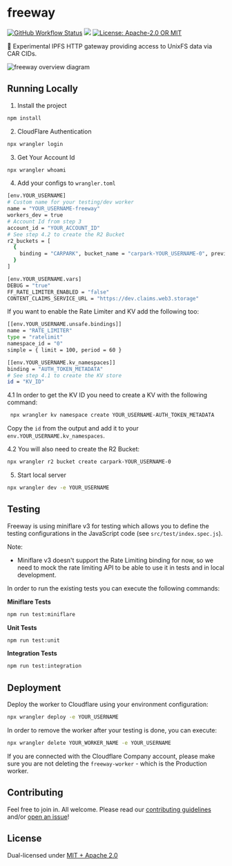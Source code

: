 # freeway

<p>
  <a href="https://github.com/web3-storage/freeway/actions/workflows/release.yml"><img alt="GitHub Workflow Status" src="https://img.shields.io/github/actions/workflow/status/web3-storage/freeway/test.yml?branch=main&style=for-the-badge" /></a>
  <a href="https://discord.com/channels/806902334369824788/864892166470893588"><img src="https://img.shields.io/badge/chat-discord?style=for-the-badge&logo=discord&label=discord&logoColor=ffffff&color=7389D8" /></a>
  <a href="https://github.com/web3-storage/freeway/blob/main/LICENSE.md"><img alt="License: Apache-2.0 OR MIT" src="https://img.shields.io/badge/LICENSE-Apache--2.0%20OR%20MIT-yellow?style=for-the-badge" /></a>
</p>

🧪 Experimental IPFS HTTP gateway providing access to UnixFS data via CAR CIDs.

![freeway overview diagram](./docs/freeway.png)

## Running Locally

1. Install the project
```sh
npm install
```

2. CloudFlare Authentication
```sh
npx wrangler login
```

3. Get Your Account Id
```sh
npx wrangler whoami
```

4. Add your configs to `wrangler.toml`
```sh
[env.YOUR_USERNAME]
# Custom name for your testing/dev worker
name = "YOUR_USERNAME-freeway"
workers_dev = true
# Account Id from step 3
account_id = "YOUR_ACCOUNT_ID"
# See step 4.2 to create the R2 Bucket
r2_buckets = [
  { 
    binding = "CARPARK", bucket_name = "carpark-YOUR_USERNAME-0", preview_bucket_name = "carpark-YOUR_USERNAME-preview-0" 
  }
]

[env.YOUR_USERNAME.vars]
DEBUG = "true"
FF_RATE_LIMITER_ENABLED = "false"
CONTENT_CLAIMS_SERVICE_URL = "https://dev.claims.web3.storage"
```

If you want to enable the Rate Limiter and KV add the following too:
```sh
[[env.YOUR_USERNAME.unsafe.bindings]]
name = "RATE_LIMITER"
type = "ratelimit"
namespace_id = "0"
simple = { limit = 100, period = 60 }

[[env.YOUR_USERNAME.kv_namespaces]]
binding = "AUTH_TOKEN_METADATA"
# See step 4.1 to create the KV store
id = "KV_ID"
```

4.1
In order to get the KV ID you need to create a KV with the following command:
```sh
 npx wrangler kv namespace create YOUR_USERNAME-AUTH_TOKEN_METADATA       
 ```
Copy the `id` from the output and add it to your `env.YOUR_USERNAME.kv_namespaces`.

4.2
You will also need to create the R2 Bucket:
```sh
npx wrangler r2 bucket create carpark-YOUR_USERNAME-0
```

5. Start local server
```sh
npx wrangler dev -e YOUR_USERNAME
```

## Testing

Freeway is using miniflare v3 for testing which allows you to define the testing configurations in the JavaScript code (see `src/test/index.spec.js`). 

Note:
- Miniflare v3 doesn't support the Rate Limiting binding for now, so we need to mock the rate limiting API to be able to use it in tests and in local development.

In order to run the existing tests you can execute the following commands:

**Miniflare Tests**
```sh
npm run test:miniflare
```

**Unit Tests**
```sh
npm run test:unit
```

**Integration Tests**
```sh
npm run test:integration
```

## Deployment

Deploy the worker to Cloudflare using your environment configuration:
```sh
npx wrangler deploy -e YOUR_USERNAME
```

In order to remove the worker after your testing is done, you can execute:
```sh
npx wrangler delete YOUR_WORKER_NAME -e YOUR_USERNAME
```
If you are connected with the Cloudflare Company account, please make sure you are not deleting the `freeway-worker` - which is the Production worker.

## Contributing

Feel free to join in. All welcome. Please read our [contributing guidelines](https://github.com/web3-storage/freeway/blob/main/CONTRIBUTING.md) and/or [open an issue](https://github.com/web3-storage/freeway/issues)!

## License

Dual-licensed under [MIT + Apache 2.0](https://github.com/web3-storage/freeway/blob/main/LICENSE.md)

